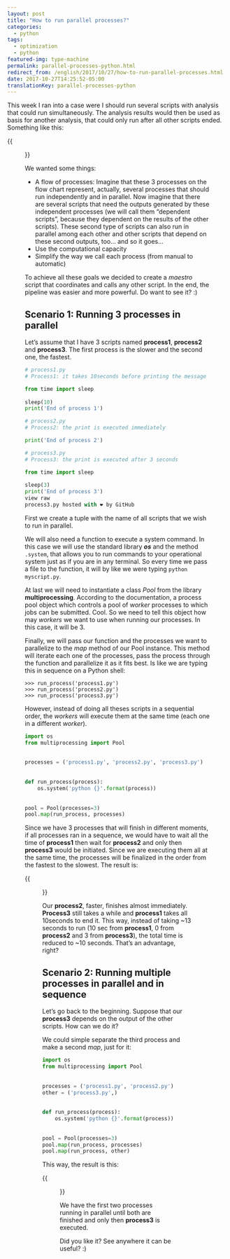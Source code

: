 ```yaml
---
layout: post
title: "How to run parallel processes?"
categories:
  - python
tags:
  - optimization
  - python
featured-img: type-machine
permalink: parallel-processes-python.html
redirect_from: /english/2017/10/27/how-to-run-parallel-processes.html
date: 2017-10-27T14:25:52-05:00
translationKey: parallel-processes-python
---
```


This week I ran into a case were I should run several scripts with analysis that could run simultaneously. The analysis results would then be used as basis for another analysis, that could only run after all other scripts ended. <!--more-->
Something like this:

{{<figure src="https://i.imgur.com/XuMDlhb.png#center" caption="We have 3 processes (analysis scripts) that are independents one from another and can run in parallel. The 4th process is a script that depends on the outputs of the first three scripts">}}

We wanted some things:

* A flow of processes: Imagine that these 3 processes on the flow chart represent, actually, several processes that should run independently and in parallel. Now imagine that there are several scripts that need the outputs generated by these independent processes (we will call them “dependent scripts”, because they dependent on the results of the other scripts). These second type of scripts can also run in parallel among each other and other scripts that depend on these second outputs, too… and so it goes…
* Use the computational capacity
* Simplify the way we call each process (from manual to automatic)

To achieve all these goals we decided to create a *maestro* script that coordinates 
and calls any other script. In the end, the pipeline was easier and more powerful. Do want to see it? :)

## Scenario 1: Running 3 processes in parallel

Let’s assume that I have 3 scripts named **process1**, **process2** and **process3**. 
The first process is the slower and the second one, the fastest.

```python
# process1.py
# Process1: it takes 10seconds before printing the message

from time import sleep                                                          
                                                                                
sleep(10)                                                                       
print('End of process 1')
```

```python
# process2.py
# Process2: the print is executed immediately

print('End of process 2')
```

```python
# process3.py
# Process3: the print is executed after 3 seconds

from time import sleep                                                          
                                                                                
sleep(3)                                                                       
print('End of process 3')
view raw
process3.py hosted with ❤ by GitHub 
```

First we create a tuple with the name of all scripts that we wish to run in parallel.

We will also need a function to execute a system command. In this case we will use the standard library 
***os*** and the method `.system`, that allows you to run commands to your operational 
system just as if you are in any terminal. So every time we pass a file to the function, it will by like we were typing `python myscript.py`.

At last we will need to instantiate a class *Pool* from the library **multiprocessing**. 
According to the documentation, a process pool object which controls a pool of *worker* processes to 
which jobs can be submitted. Cool. So we need to tell this object how may *workers* we want to 
use when running our processes. In this case, it will be 3.

Finally, we will pass our function and the processes we want to parallelize to the *map* method of our Pool instance. This method will iterate each one of the processes, pass the process through the function and parallelize it as it fits best. Is like we are typing this in sequence on a Python shell:

```
>>> run_process('process1.py')
>>> run_process('process2.py')
>>> run_process('process3.py')
```


However, instead of doing all theses scripts in a sequential order, the *workers* will 
execute them at the same time (each one in a different *worker*).

```python
import os                                                                       
from multiprocessing import Pool                                                
                                                                                
                                                                                
processes = ('process1.py', 'process2.py', 'process3.py')                                    
                                                  
                                                                                
def run_process(process):                                                             
    os.system('python {}'.format(process))                                       
                                                                                
                                                                                
pool = Pool(processes=3)                                                        
pool.map(run_process, processes) 
```

Since we have 3 processes that will finish in different moments, 
if all processes ran in a sequence, we would have to wait all the time of **process1** 
then wait for **process2** and only then **process3** would be initiated. 
Since we are executing them all at the same time, the processes will be finalized in the order from the fastest to the slowest. The result is:

{{<figure src="https://i.imgur.com/2rI9yJM.png#center" caption="Total time used in the process of the 3 scripts with the results in the order the scripts were ended.">}}

Our **process2**, faster, finishes almost immediately. **Process3** still takes a while and 
**process1** takes all 10seconds to end it. This way, instead of taking ~13 seconds to run 
(10 sec from **process1**, 0 from **process2** and 3 from **process3**), 
the total time is reduced to ~10 seconds. That’s an advantage, right?

## Scenario 2: Running multiple processes in parallel and in sequence

Let’s go back to the beginning. Suppose that our **process3** depends on the 
output of the other scripts. How can we do it?

We could simple separate the third process and make a second *map*, just for it:

```python
import os                                                                       
from multiprocessing import Pool                                                
                                                                                
                                                                                
processes = ('process1.py', 'process2.py')                                    
other = ('process3.py',)
                                                  
                                                                                
def run_process(process):                                                             
    os.system('python {}'.format(process))                                       
                                                                                
                                                                                
pool = Pool(processes=3)                                                        
pool.map(run_process, processes) 
pool.map(run_process, other) 
```

This way, the result is this:

{{<figure src="https://i.imgur.com/SvmtS0H.png#center">}}

We have the first two processes running in parallel until both are finished and only then 
**process3** is executed.

Did you like it? See anywhere it can be useful? :)
